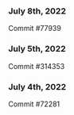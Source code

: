 ### July 8th, 2022

Commit #77939

### July 5th, 2022

Commit #314353


### July 4th, 2022

Commit #72281
